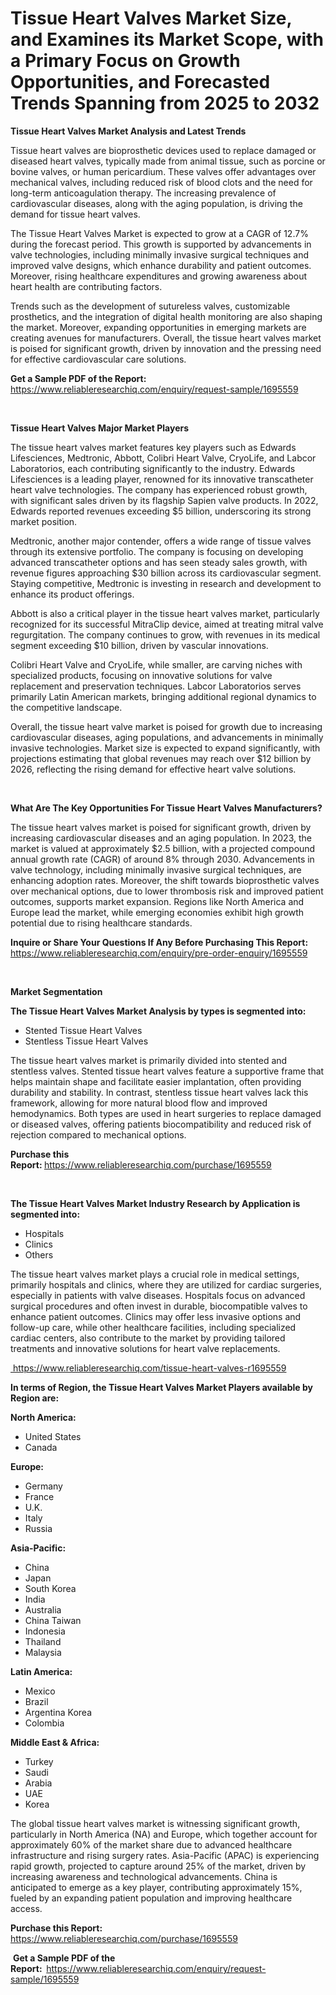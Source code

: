 <p><h1>Tissue Heart Valves Market Size, and Examines its Market Scope, with a Primary Focus on Growth Opportunities, and Forecasted Trends Spanning from 2025 to 2032</h1></p><p><strong>Tissue Heart Valves Market Analysis and Latest Trends</strong></p>
<p><p>Tissue heart valves are bioprosthetic devices used to replace damaged or diseased heart valves, typically made from animal tissue, such as porcine or bovine valves, or human pericardium. These valves offer advantages over mechanical valves, including reduced risk of blood clots and the need for long-term anticoagulation therapy. The increasing prevalence of cardiovascular diseases, along with the aging population, is driving the demand for tissue heart valves.</p><p>The Tissue Heart Valves Market is expected to grow at a CAGR of 12.7% during the forecast period. This growth is supported by advancements in valve technologies, including minimally invasive surgical techniques and improved valve designs, which enhance durability and patient outcomes. Moreover, rising healthcare expenditures and growing awareness about heart health are contributing factors. </p><p>Trends such as the development of sutureless valves, customizable prosthetics, and the integration of digital health monitoring are also shaping the market. Moreover, expanding opportunities in emerging markets are creating avenues for manufacturers. Overall, the tissue heart valves market is poised for significant growth, driven by innovation and the pressing need for effective cardiovascular care solutions.</p></p>
<p><strong>Get a Sample PDF of the Report:&nbsp;</strong> <a href="https://www.reliableresearchiq.com/enquiry/request-sample/1695559?utm_campaign=3368&utm_medium=2&utm_source=Github&utm_content=ia&utm_term=16042025&utm_id=tissue-heart-valves">https://www.reliableresearchiq.com/enquiry/request-sample/1695559</a></p>
<p>&nbsp;</p>
<p><strong>Tissue Heart Valves Major Market Players</strong></p>
<p><p>The tissue heart valves market features key players such as Edwards Lifesciences, Medtronic, Abbott, Colibri Heart Valve, CryoLife, and Labcor Laboratorios, each contributing significantly to the industry. Edwards Lifesciences is a leading player, renowned for its innovative transcatheter heart valve technologies. The company has experienced robust growth, with significant sales driven by its flagship Sapien valve products. In 2022, Edwards reported revenues exceeding $5 billion, underscoring its strong market position.</p><p>Medtronic, another major contender, offers a wide range of tissue valves through its extensive portfolio. The company is focusing on developing advanced transcatheter options and has seen steady sales growth, with revenue figures approaching $30 billion across its cardiovascular segment. Staying competitive, Medtronic is investing in research and development to enhance its product offerings.</p><p>Abbott is also a critical player in the tissue heart valves market, particularly recognized for its successful MitraClip device, aimed at treating mitral valve regurgitation. The company continues to grow, with revenues in its medical segment exceeding $10 billion, driven by vascular innovations.</p><p>Colibri Heart Valve and CryoLife, while smaller, are carving niches with specialized products, focusing on innovative solutions for valve replacement and preservation techniques. Labcor Laboratorios serves primarily Latin American markets, bringing additional regional dynamics to the competitive landscape.</p><p>Overall, the tissue heart valve market is poised for growth due to increasing cardiovascular diseases, aging populations, and advancements in minimally invasive technologies. Market size is expected to expand significantly, with projections estimating that global revenues may reach over $12 billion by 2026, reflecting the rising demand for effective heart valve solutions.</p></p>
<p>&nbsp;</p>
<p><strong>What Are The Key Opportunities For Tissue Heart Valves Manufacturers?</strong></p>
<p><p>The tissue heart valves market is poised for significant growth, driven by increasing cardiovascular diseases and an aging population. In 2023, the market is valued at approximately $2.5 billion, with a projected compound annual growth rate (CAGR) of around 8% through 2030. Advancements in valve technology, including minimally invasive surgical techniques, are enhancing adoption rates. Moreover, the shift towards bioprosthetic valves over mechanical options, due to lower thrombosis risk and improved patient outcomes, supports market expansion. Regions like North America and Europe lead the market, while emerging economies exhibit high growth potential due to rising healthcare standards.</p></p>
<p><strong>Inquire or Share Your Questions If Any Before Purchasing This Report:</strong> <a href="https://www.reliableresearchiq.com/enquiry/pre-order-enquiry/1695559?utm_campaign=3368&utm_medium=2&utm_source=Github&utm_content=ia&utm_term=16042025&utm_id=tissue-heart-valves">https://www.reliableresearchiq.com/enquiry/pre-order-enquiry/1695559</a></p>
<p>&nbsp;</p>
<p><strong>Market Segmentation</strong></p>
<p><strong>The Tissue Heart Valves Market Analysis by types is segmented into:</strong></p>
<p><ul><li>Stented Tissue Heart Valves</li><li>Stentless Tissue Heart Valves</li></ul></p>
<p><p>The tissue heart valves market is primarily divided into stented and stentless valves. Stented tissue heart valves feature a supportive frame that helps maintain shape and facilitate easier implantation, often providing durability and stability. In contrast, stentless tissue heart valves lack this framework, allowing for more natural blood flow and improved hemodynamics. Both types are used in heart surgeries to replace damaged or diseased valves, offering patients biocompatibility and reduced risk of rejection compared to mechanical options.</p></p>
<p><strong>Purchase this Report:&nbsp;</strong><a href="https://www.reliableresearchiq.com/purchase/1695559?utm_campaign=3368&utm_medium=2&utm_source=Github&utm_content=ia&utm_term=16042025&utm_id=tissue-heart-valves">https://www.reliableresearchiq.com/purchase/1695559</a></p>
<p>&nbsp;</p>
<p><strong>The Tissue Heart Valves Market Industry Research by Application is segmented into:</strong></p>
<p><ul><li>Hospitals</li><li>Clinics</li><li>Others</li></ul></p>
<p><p>The tissue heart valves market plays a crucial role in medical settings, primarily hospitals and clinics, where they are utilized for cardiac surgeries, especially in patients with valve diseases. Hospitals focus on advanced surgical procedures and often invest in durable, biocompatible valves to enhance patient outcomes. Clinics may offer less invasive options and follow-up care, while other healthcare facilities, including specialized cardiac centers, also contribute to the market by providing tailored treatments and innovative solutions for heart valve replacements.</p></p>
<p><a href="https://www.reliableresearchiq.com/tissue-heart-valves-r1695559?utm_campaign=3368&utm_medium=2&utm_source=Github&utm_content=ia&utm_term=16042025&utm_id=tissue-heart-valves">&nbsp;https://www.reliableresearchiq.com/tissue-heart-valves-r1695559</a></p>
<p><strong>In terms of Region, the Tissue Heart Valves Market Players available by Region are:</strong></p>
<p>
    <p> <strong> North America: </strong>
        <ul>
            <li>United States</li>
            <li>Canada</li>
        </ul>
        </p> 
    <p> <strong> Europe: </strong>
        <ul>
            <li>Germany</li>
            <li>France</li>
            <li>U.K.</li>
            <li>Italy</li>
            <li>Russia</li>
        </ul>
        </p> 
    <p> <strong> Asia-Pacific: </strong>
        <ul>
            <li>China</li>
            <li>Japan</li>
            <li>South Korea</li>
            <li>India</li>
            <li>Australia</li>
            <li>China Taiwan</li>
            <li>Indonesia</li>
            <li>Thailand</li>
            <li>Malaysia</li>
        </ul>
        </p> 
    <p> <strong> Latin America: </strong>
        <ul>
            <li>Mexico</li>
            <li>Brazil</li>
            <li>Argentina Korea</li>
            <li>Colombia</li>
        </ul>
        </p> 
    <p> <strong> Middle East & Africa: </strong>
        <ul>
            <li>Turkey</li>
            <li>Saudi</li>
            <li>Arabia</li>
            <li>UAE</li>
            <li>Korea</li>
        </ul>
    </p>
    </p>
<p><p>The global tissue heart valves market is witnessing significant growth, particularly in North America (NA) and Europe, which together account for approximately 60% of the market share due to advanced healthcare infrastructure and rising surgery rates. Asia-Pacific (APAC) is experiencing rapid growth, projected to capture around 25% of the market, driven by increasing awareness and technological advancements. China is anticipated to emerge as a key player, contributing approximately 15%, fueled by an expanding patient population and improving healthcare access.</p></p>
<p><strong>Purchase this Report: </strong><a href="https://www.reliableresearchiq.com/purchase/1695559?utm_campaign=3368&utm_medium=2&utm_source=Github&utm_content=ia&utm_term=16042025&utm_id=tissue-heart-valves">https://www.reliableresearchiq.com/purchase/1695559</a></p>
<p>&nbsp;<strong>Get a Sample PDF of the Report:&nbsp;&nbsp;</strong><a href="https://www.reliableresearchiq.com/enquiry/request-sample/1695559?utm_campaign=3368&utm_medium=2&utm_source=Github&utm_content=ia&utm_term=16042025&utm_id=tissue-heart-valves">https://www.reliableresearchiq.com/enquiry/request-sample/1695559</a></p>
<p><strong></strong></p>
<p><p></p><p></p><p></p></p>